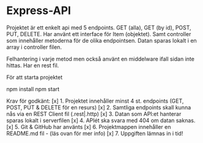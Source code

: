 # Express-API

Projektet är ett enkelt api med 5 endpoints. GET (alla), GET (by id), POST, PUT, DELETE. 
Har använt ett interface för Item (objektet). Samt controller som innehåller metoderna för de olika endpointsen. 
Datan sparas lokalt i en array i controller filen. 

Felhantering i varje metod men också använt en middelware ifall sidan inte hittas. 
Har en rest fil.

För att starta projektet

npm install 
npm start

Krav för godkänt:
[x] 1. Projektet innehåller minst 4 st. endpoints (GET, POST, PUT & DELETE för en resurs) 
[x] 2. Samtliga endpoints skall kunna nås via en REST Client fil (.rest|.http)
[x] 3. Datan som API:et hanterar sparas lokalt i serverfilen
[x] 4. APIét ska svara med 404 om datan saknas.
[x] 5. Git & GitHub har använts
[x] 6. Projektmappen innehåller en README.md fil - (läs ovan för mer info)
[x] 7. Uppgiften lämnas in i tid!
